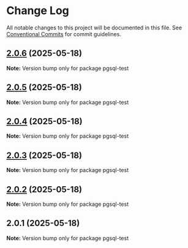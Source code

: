 # Change Log

All notable changes to this project will be documented in this file.
See [Conventional Commits](https://conventionalcommits.org) for commit guidelines.

## [2.0.6](https://github.com/launchql/launchql/compare/pgsql-test@2.0.5...pgsql-test@2.0.6) (2025-05-18)

**Note:** Version bump only for package pgsql-test





## [2.0.5](https://github.com/launchql/launchql/compare/pgsql-test@2.0.4...pgsql-test@2.0.5) (2025-05-18)

**Note:** Version bump only for package pgsql-test





## [2.0.4](https://github.com/launchql/launchql/compare/pgsql-test@2.0.3...pgsql-test@2.0.4) (2025-05-18)

**Note:** Version bump only for package pgsql-test





## [2.0.3](https://github.com/launchql/launchql/compare/pgsql-test@2.0.2...pgsql-test@2.0.3) (2025-05-18)

**Note:** Version bump only for package pgsql-test





## [2.0.2](https://github.com/launchql/launchql/compare/pgsql-test@2.0.1...pgsql-test@2.0.2) (2025-05-18)

**Note:** Version bump only for package pgsql-test





## 2.0.1 (2025-05-18)

**Note:** Version bump only for package pgsql-test

